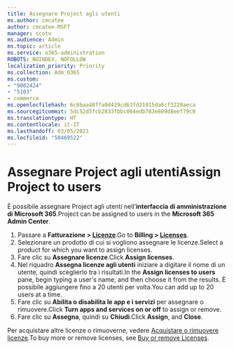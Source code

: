 ```yaml
---
title: Assegnare Project agli utenti
ms.author: cmcatee
author: cmcatee-MSFT
manager: scotv
ms.audience: Admin
ms.topic: article
ms.service: o365-administration
ROBOTS: NOINDEX, NOFOLLOW
localization_priority: Priority
ms.collection: Adm_O365
ms.custom:
- "9002424"
- "5103"
- commerce
ms.openlocfilehash: 6c6baa48ffa0d429cd63fd21915da6cf3229aeca
ms.sourcegitcommit: 5dc52d5fcb2833fbbc064edb783e609d8eef79c0
ms.translationtype: HT
ms.contentlocale: it-IT
ms.lasthandoff: 03/05/2021
ms.locfileid: "50469522"
---
```

# <a name="assign-project-to-users"></a><span data-ttu-id="5e1f7-102">Assegnare Project agli utenti</span><span class="sxs-lookup"><span data-stu-id="5e1f7-102">Assign Project to users</span></span>

<span data-ttu-id="5e1f7-103">È possibile assegnare Project agli utenti nell'**interfaccia di amministrazione di Microsoft 365**.</span><span class="sxs-lookup"><span data-stu-id="5e1f7-103">Project can be assigned to users in the **Microsoft 365 Admin Center**.</span></span>

1. <span data-ttu-id="5e1f7-104">Passare a **Fatturazione > [Licenze](https://go.microsoft.com/fwlink/p/?linkid=842264)**.</span><span class="sxs-lookup"><span data-stu-id="5e1f7-104">Go to **Billing > [Licenses](https://go.microsoft.com/fwlink/p/?linkid=842264)**.</span></span>
2. <span data-ttu-id="5e1f7-105">Selezionare un prodotto di cui si vogliono assegnare le licenze.</span><span class="sxs-lookup"><span data-stu-id="5e1f7-105">Select a product for which you want to assign licenses.</span></span>
3. <span data-ttu-id="5e1f7-106">Fare clic su **Assegnare licenze**.</span><span class="sxs-lookup"><span data-stu-id="5e1f7-106">Click **Assign licenses**.</span></span>
4. <span data-ttu-id="5e1f7-107">Nel riquadro **Assegna licenze agli utenti** iniziare a digitare il nome di un utente, quindi sceglierlo tra i risultati.</span><span class="sxs-lookup"><span data-stu-id="5e1f7-107">In the **Assign licenses to users** pane, begin typing a user's name, and then choose it from the results.</span></span> <span data-ttu-id="5e1f7-108">È possibile aggiungere fino a 20 utenti per volta.</span><span class="sxs-lookup"><span data-stu-id="5e1f7-108">You can add up to 20 users at a time.</span></span>
5. <span data-ttu-id="5e1f7-109">Fare clic su **Abilita o disabilita le app e i servizi** per assegnare o rimuovere.</span><span class="sxs-lookup"><span data-stu-id="5e1f7-109">Click **Turn apps and services on or off** to assign or remove.</span></span>
6. <span data-ttu-id="5e1f7-110">Fare clic su **Assegna**, quindi su **Chiudi**.</span><span class="sxs-lookup"><span data-stu-id="5e1f7-110">Click **Assign**, and **Close**.</span></span>

<span data-ttu-id="5e1f7-111">Per acquistare altre licenze o rimuoverne, vedere [Acquistare o rimuovere licenze](https://docs.microsoft.com/microsoft-365/commerce/licenses/buy-licenses#buy-or-remove-licenses-for-your-business-subscription).</span><span class="sxs-lookup"><span data-stu-id="5e1f7-111">To buy more or remove licenses, see [Buy or remove Licenses](https://docs.microsoft.com/microsoft-365/commerce/licenses/buy-licenses#buy-or-remove-licenses-for-your-business-subscription).</span></span>